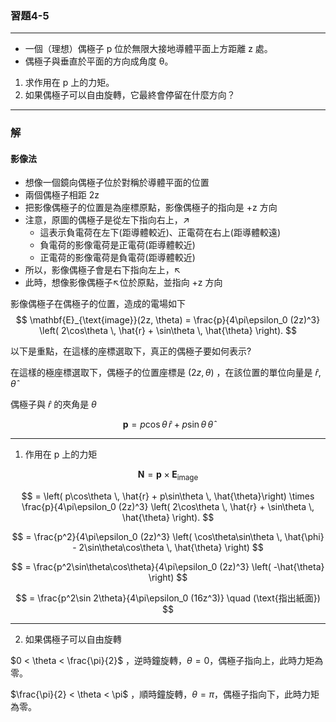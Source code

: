 
### 習題4-5
---
- 一個（理想）偶極子 p 位於無限大接地導體平面上方距離 z 處。
- 偶極子與垂直於平面的方向成角度 θ。

1. 求作用在 p 上的力矩。
2. 如果偶極子可以自由旋轉，它最終會停留在什麼方向？

---

### 解

#### 影像法

- 想像一個鏡向偶極子位於對稱於導體平面的位置
- 兩個偶極子相距 2z
- 把影像偶極子的位置是為座標原點，影像偶極子的指向是 +z 方向
- 注意，原圖的偶極子是從左下指向右上，↗
  - 這表示負電荷在左下(距導體較近)、正電荷在右上(距導體較遠)
  - 負電荷的影像電荷是正電荷(距導體較近)
  - 正電荷的影像電荷是負電荷(距導體較近)
- 所以，影像偶極子會是右下指向左上，↖
- 此時，想像影像偶極子↖位於原點，並指向 +z 方向

影像偶極子在偶極子的位置，造成的電場如下
$$
\mathbf{E}_{\text{image}}(2z, \theta) = \frac{p}{4\pi\epsilon_0 (2z)^3} \left( 2\cos\theta \, \hat{r} + \sin\theta \, \hat{\theta} \right).
$$

以下是重點，在這樣的座標選取下，真正的偶極子要如何表示?

在這樣的極座標選取下，偶極子的位置座標是 $( 2z, \theta )$ ，在該位置的單位向量是 $\hat{r}, \hat{\theta}$

偶極子與 $\hat{r}$ 的夾角是 $\theta$

$$
\mathbf{p} = p\cos\theta \, \hat{r} + p\sin\theta \, \hat{\theta}
$$

---
1. 作用在 p 上的力矩

$$
\mathbf{N} =  \mathbf{p} \times \mathbf{E}_{\text{image}} 
$$

$$
= \left( p\cos\theta \, \hat{r} + p\sin\theta \, \hat{\theta}\right) \times \frac{p}{4\pi\epsilon_0 (2z)^3} \left( 2\cos\theta \, \hat{r} + \sin\theta \, \hat{\theta} \right).
$$

$$
= \frac{p^2}{4\pi\epsilon_0 (2z)^3} \left( \cos\theta\sin\theta \, \hat{\phi} - 2\sin\theta\cos\theta \, \hat{\theta} \right)
$$

$$
= \frac{p^2\sin\theta\cos\theta}{4\pi\epsilon_0 (2z)^3} \left( -\hat{\theta} \right)
$$

$$
= \frac{p^2\sin 2\theta}{4\pi\epsilon_0 (16z^3)} \quad (\text{指出紙面}) 
$$

---

2. 如果偶極子可以自由旋轉

$0 < \theta < \frac{\pi}{2}$ ，逆時鐘旋轉，$\theta = 0$，偶極子指向上，此時力矩為零。

$\frac{\pi}{2} < \theta < \pi$ ，順時鐘旋轉，$\theta = \pi$，偶極子指向下，此時力矩為零。
